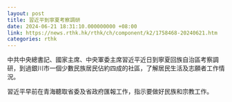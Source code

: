 ```yaml
---
layout: post
title: 習近平到寧夏考察調研
date: 2024-06-21 18:31:10.000000000 +08:00
link: https://news.rthk.hk/rthk/ch/component/k2/1758468-20240621.htm
categories: rthk
---
```


中共中央總書記、國家主席、中央軍委主席習近平近日到寧夏回族自治區考察調研，到過銀川市一個少數民族居民佔約四成的社區，了解居民生活及志願者工作情況。

習近平早前在青海聽取省委及省政府匯報工作，指示要做好民族和宗教工作。
